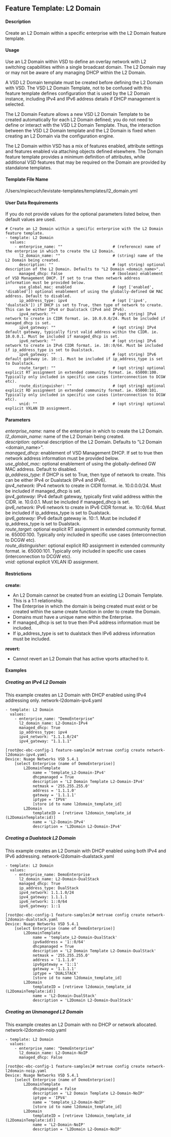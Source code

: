 ## Feature Template: L2 Domain
#### Description
Create an L2 Domain within a specific enterprise with the L2 Domain feature template.

#### Usage
Use an L2 Domain within VSD to define an overlay network with L2 switching capabilities within a single broadcast domain. The L2 Domain may or may not be aware of any managing DHCP within the L2 Domain.

A VSD L2 Domain template must be created before defining the L2 Domain with VSD. The VSD L2 Domain Template, not to be confused with this feature template defines configuration that is used by the L2 Domain instance, including IPv4 and IPv6 address details if DHCP management is selected.

The L2 Domain Feature allows a new VSD L2 Domain Template to be created automatically for each L2 Domain defined; you do not need to define or interact with the VSD L2 Domain Template. Thus, the interaction between the VSD L2 Domain template and the L2 Domain is fixed when creating an L2 Domain via the configuration engine.

The L2 Domain within VSD has a mix of features enabled, attribute settings and features enabled via attaching objects defined elsewhere. The Domain feature template provides a minimum definition of attributes, while additional VSD features that may be required on the Domain are provided by standalone templates.

#### Template File Name
/Users/mpiecuch/levistate-templates/templates/l2_domain.yml

#### User Data Requirements
If you do not provide values for the optional parameters listed below, then default values are used.

```
# Create an L2 Domain within a specific enterprise with the L2 Domain feature template.
- template: L2 Domain
  values:
    - enterprise_name: ""                      # (reference) name of the enterprise in which to create the L2 Domain.
      l2_domain_name: ""                       # (string) name of the L2 Domain being created.
      description: ""                          # (opt string) optional description of the L2 Domain. Defaults to "L2 Domain <domain_name>".
      managed_dhcp: False                      # (boolean) enablement of VSD Management DHCP. If set to true then network address information must be provided below.
      use_global_mac: enabled                  # (opt ['enabled', 'disabled']) optional enablement of using the globally-defined GW MAC address. Default to disabled.
      ip_address_type: ipv4                    # (opt ['ipv4', 'dualstack']) if DHCP is set to True, then type of network to create. This can be either IPv4 or Dualstack (IPv4 and IPv6).
      ipv4_network: ""                         # (opt string) IPv4 network to create in CIDR format. ie. 10.0.0.0/24. Must be included if managed_dhcp is set.
      ipv4_gateway: ""                         # (opt string) IPv4 default gateway, typically first valid address within the CIDR. ie. 10.0.0.1. Must be included if managed_dhcp is set.
      ipv6_network: ""                         # (opt string) IPv6 network to create in IPv6 CIDR format. ie. 10::0/64. Must be included if ip_address_type is set to Dualstack.
      ipv6_gateway: ""                         # (opt string) IPv6 default gateway ie. 10::1. Must be included if ip_address_type is set to Dualstack.
      route_target: ""                         # (opt string) optional explicit RT assignment in extended community format. ie. 65000:100. Typically only included in specific use cases (interconnection to DCGW etc).
      route_distinguisher: ""                  # (opt string) optional explicit RD assignment in extended community format. ie. 65000:101. Typically only included in specific use cases (interconnection to DCGW etc).
      vnid: ""                                 # (opt string) optional explicit VXLAN ID assignment.

```

#### Parameters
*enterprise_name:* name of the enterprise in which to create the L2 Domain.<br>
*l2_domain_name:* name of the L2 Domain being created.<br>
*description:* optional description of the L2 Domain. Defaults to "L2 Domain <domain_name>".<br>
*managed_dhcp:* enablement of VSD Management DHCP. If set to true then network address information must be provided below.<br>
*use_global_mac:* optional enablement of using the globally-defined GW MAC address. Default to disabled.<br>
*ip_address_type:* if DHCP is set to True, then type of network to create. This can be either IPv4 or Dualstack (IPv4 and IPv6).<br>
*ipv4_network:* IPv4 network to create in CIDR format. ie. 10.0.0.0/24. Must be included if managed_dhcp is set.<br>
*ipv4_gateway:* IPv4 default gateway, typically first valid address within the CIDR. ie. 10.0.0.1. Must be included if managed_dhcp is set.<br>
*ipv6_network:* IPv6 network to create in IPv6 CIDR format. ie. 10::0/64. Must be included if ip_address_type is set to Dualstack.<br>
*ipv6_gateway:* IPv6 default gateway ie. 10::1. Must be included if ip_address_type is set to Dualstack.<br>
*route_target:* optional explicit RT assignment in extended community format. ie. 65000:100. Typically only included in specific use cases (interconnection to DCGW etc).<br>
*route_distinguisher:* optional explicit RD assignment in extended community format. ie. 65000:101. Typically only included in specific use cases (interconnection to DCGW etc).<br>
*vnid:* optional explicit VXLAN ID assignment.<br>


#### Restrictions
**create:**
* An L2 Domain cannot be created from an existing L2 Domain Template. This is a 1:1 relationship.
* The Enterprise in which the domain is being created must exist or be created within the same create function in order to create the Domain.
* Domains must have a unique name within the Enterprise.
* If managed_dhcp is set to true then IPv4 address information must be included.
* If ip_address_type is set to dualstack then IPv6 address information must be included.

**revert:**
* Cannot revert an L2 Domain that has active vports attached to it.

#### Examples

##### Creating an IPv4 L2 Domain
This example creates an L2 Domain with DHCP enabled using IPv4 addressing only.  network-l2domain-ipv4.yaml
```
- template: L2 Domain
  values:
    - enterprise_name: "DemoEnterprise"
      l2_domain_name: L2-Domain-IPv4
      managed_dhcp: True
      ip_address_type: ipv4
      ipv4_network: "1.1.1.0/24"
      ipv4_gateway: "1.1.1.1"

```
```
[root@oc-ebc-config-1 feature-samples]# metroae config create network-l2domain-ipv4.yaml
Device: Nuage Networks VSD 5.4.1
    [select Enterprise (name of DemoEnterprise)]
        L2DomainTemplate
            name = 'template_L2-Domain-IPv4'
            dhcpmanaged = True
            description = 'L2 Domain Template L2-Domain-IPv4'
            netmask = '255.255.255.0'
            address = '1.1.1.0'
            gateway = '1.1.1.1'
            iptype = 'IPV4'
            [store id to name l2domain_template_id]
        L2Domain
            templateID = [retrieve l2domain_template_id (L2DomainTemplate:id)]
            name = 'L2-Domain-IPv4'
            description = 'L2Domain L2-Domain-IPv4'

```

##### Creating a Dualstack L2 Domain
This example creates an L2 Domain with DHCP enabled using both IPv4 and IPv6 addressing.  network-l2domain-dualstack.yaml
```
- template: L2 Domain
  values:
    - enterprise_name: DemoEnterprise
      l2_domain_name: L2-Domain-DualStack
      managed_dhcp: True
      ip_address_type: DualStack
      ipv4_network: 1.1.1.0/24
      ipv4_gateway: 1.1.1.1
      ipv6_network: 1::0/64
      ipv6_gateway: 1::1

```
```
[root@oc-ebc-config-1 feature-samples]# metroae config create network-l2domain-dualstack.yaml
Device: Nuage Networks VSD 5.4.1
    [select Enterprise (name of DemoEnterprise)]
        L2DomainTemplate
            name = 'template_L2-Domain-DualStack'
            ipv6address = '1::0/64'
            dhcpmanaged = True
            description = 'L2 Domain Template L2-Domain-DualStack'
            netmask = '255.255.255.0'
            address = '1.1.1.0'
            ipv6gateway = '1::1'
            gateway = '1.1.1.1'
            iptype = 'DUALSTACK'
            [store id to name l2domain_template_id]
        L2Domain
            templateID = [retrieve l2domain_template_id (L2DomainTemplate:id)]
            name = 'L2-Domain-DualStack'
            description = 'L2Domain L2-Domain-DualStack'

```

##### Creating an Unmanaged L2 Domain
This example creates an L2 Domain with no DHCP or network allocated.  network-l2domain-noip.yaml
```
- template: L2 Domain
  values:
    - enterprise_name: "DemoEnterprise"
      l2_domain_name: L2-Domain-NoIP
      managed_dhcp: False

```
```
[root@oc-ebc-config-1 feature-samples]# metroae config create network-l2domain-noip.yaml
Device: Nuage Networks VSD 5.4.1
    [select Enterprise (name of DemoEnterprise)]
        L2DomainTemplate
            dhcpmanaged = False
            description = 'L2 Domain Template L2-Domain-NoIP'
            iptype = 'IPV4'
            name = 'template_L2-Domain-NoIP'
            [store id to name l2domain_template_id]
        L2Domain
            templateID = [retrieve l2domain_template_id (L2DomainTemplate:id)]
            name = 'L2-Domain-NoIP'
            description = 'L2Domain L2-Domain-NoIP'

```

